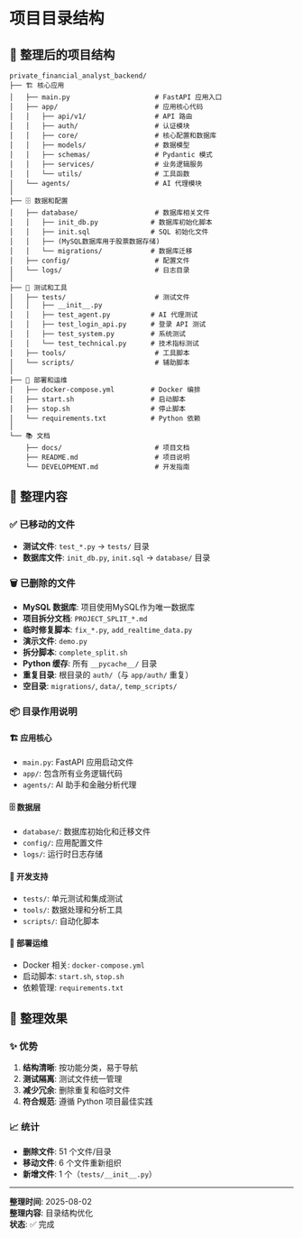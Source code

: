 # 项目目录结构

## 📁 整理后的项目结构

```
private_financial_analyst_backend/
├── 🏗️ 核心应用
│   ├── main.py                     # FastAPI 应用入口
│   ├── app/                        # 应用核心代码
│   │   ├── api/v1/                 # API 路由
│   │   ├── auth/                   # 认证模块
│   │   ├── core/                   # 核心配置和数据库
│   │   ├── models/                 # 数据模型
│   │   ├── schemas/                # Pydantic 模式
│   │   ├── services/               # 业务逻辑服务
│   │   └── utils/                  # 工具函数
│   └── agents/                     # AI 代理模块
│
├── 🗄️ 数据和配置
│   ├── database/                   # 数据库相关文件
│   │   ├── init_db.py             # 数据库初始化脚本
│   │   ├── init.sql               # SQL 初始化文件
│   │   ├── (MySQL数据库用于股票数据存储)
│   │   └── migrations/            # 数据库迁移
│   ├── config/                     # 配置文件
│   └── logs/                       # 日志目录
│
├── 🧪 测试和工具
│   ├── tests/                      # 测试文件
│   │   ├── __init__.py
│   │   ├── test_agent.py          # AI 代理测试
│   │   ├── test_login_api.py      # 登录 API 测试
│   │   ├── test_system.py         # 系统测试
│   │   └── test_technical.py      # 技术指标测试
│   ├── tools/                      # 工具脚本
│   └── scripts/                    # 辅助脚本
│
├── 🐳 部署和运维
│   ├── docker-compose.yml         # Docker 编排
│   ├── start.sh                   # 启动脚本
│   ├── stop.sh                    # 停止脚本
│   └── requirements.txt           # Python 依赖
│
└── 📚 文档
    ├── docs/                       # 项目文档
    ├── README.md                   # 项目说明
    └── DEVELOPMENT.md              # 开发指南
```

## 🔧 整理内容

### ✅ **已移动的文件**
- **测试文件**: `test_*.py` → `tests/` 目录
- **数据库文件**: `init_db.py`, `init.sql` → `database/` 目录

### 🗑️ **已删除的文件**
- **MySQL 数据库**: 项目使用MySQL作为唯一数据库
- **项目拆分文档**: `PROJECT_SPLIT_*.md`
- **临时修复脚本**: `fix_*.py`, `add_realtime_data.py`
- **演示文件**: `demo.py`
- **拆分脚本**: `complete_split.sh`
- **Python 缓存**: 所有 `__pycache__/` 目录
- **重复目录**: 根目录的 `auth/`（与 `app/auth/` 重复）
- **空目录**: `migrations/`, `data/`, `temp_scripts/`

### 📦 **目录作用说明**

#### **🏗️ 应用核心**
- `main.py`: FastAPI 应用启动文件
- `app/`: 包含所有业务逻辑代码
- `agents/`: AI 助手和金融分析代理

#### **🗄️ 数据层**
- `database/`: 数据库初始化和迁移文件
- `config/`: 应用配置文件
- `logs/`: 运行时日志存储

#### **🧪 开发支持**
- `tests/`: 单元测试和集成测试
- `tools/`: 数据处理和分析工具
- `scripts/`: 自动化脚本

#### **🐳 部署运维**
- Docker 相关: `docker-compose.yml`
- 启动脚本: `start.sh`, `stop.sh`
- 依赖管理: `requirements.txt`

## 🎯 **整理效果**

### **✨ 优势**
1. **结构清晰**: 按功能分类，易于导航
2. **测试隔离**: 测试文件统一管理
3. **减少冗余**: 删除重复和临时文件
4. **符合规范**: 遵循 Python 项目最佳实践

### **📈 统计**
- **删除文件**: 51 个文件/目录
- **移动文件**: 6 个文件重新组织
- **新增文件**: 1 个（`tests/__init__.py`）

---
**整理时间**: 2025-08-02  
**整理内容**: 目录结构优化  
**状态**: ✅ 完成